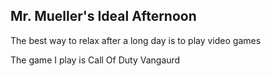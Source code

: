 ## Mr. Mueller's Ideal Afternoon

The best way to relax after a long day is to play video games 

The game I play is Call Of Duty Vangaurd